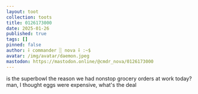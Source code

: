 ```yaml
---
layout: toot
collection: toots
title: 0126173000
date: 2025-01-26
published: true
tags: []
pinned: false
author: ⸸ commander ░ nova ⸸ :~$
avatar: /img/avatar/daemon.jpeg
mastodon: https://mastodon.online/@cmdr_nova/0126173000
---
```


is the superbowl the reason we had nonstop grocery orders at work today?man, I thought eggs were expensive, what's the deal
